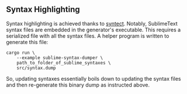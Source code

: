 ## Syntax Highlighting

Syntax highlighting is achieved thanks to [syntect][]. Notably, SublimeText
syntax files are embedded in the generator's executable. This requires
a serialized file with all the syntax files. A helper program is written to
generate this file:

```
cargo run \
    --example sublime-syntax-dumper \
    path_to_folder_of_sublime_syntaxes \
    src/syntax.dump
```

So, updating syntaxes essentially boils down to updating the syntax files and
then re-generate this binary dump as instructed above.

[syntect]: https://github.com/trishume/syntect
